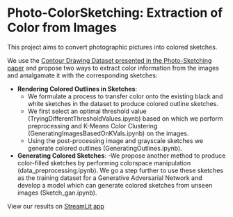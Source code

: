 # Photo-ColorSketching: Extraction of Color from Images

This project aims to convert photographic pictures into colored sketches. 
 
We use the [Contour Drawing Dataset presented in the Photo-Sketching paper](http://www.cs.cmu.edu/~mengtial/proj/sketch/) and propose two ways to extract color information from the images and amalgamate it with the corresponding sketches: 
- **Rendering Colored Outlines in Sketches**: 
  - We formulate a process to transfer color onto the existing black and white sketches in the dataset to produce colored outline sketches. 
  - We first select an optimal threshold value (TryingDifferentThresholdValues.ipynb) based on which we perform preprocessing and K-Means Color Clustering (GeneratingImagesBasedOnKVals.ipynb) on the images. 
  - Using the post-processing image and grayscale sketches we generate colored outlines (GeneratingOutlines.ipynb).
- **Generating Colored Sketches**: 
  -We propose another method to produce color-filled sketches by performing colorspace manipulation (data_preprocessing.ipynb). 
  We go a step further to use these sketches as the training dataset for a Generative Adversarial Network and develop a model which can generate colored sketches from unseen images (Sketch_gan.ipynb).
  
View our results on [StreamLit app](https://share.streamlit.io/sampai28/generatedsketches/main)


